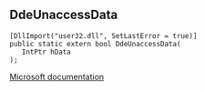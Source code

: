 ## DdeUnaccessData

```
[DllImport("user32.dll", SetLastError = true)]
public static extern bool DdeUnaccessData(
   IntPtr hData
);
```

[Microsoft documentation](TODO)
